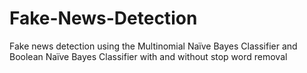 # Fake-News-Detection
Fake news detection using the Multinomial Naïve Bayes Classifier and Boolean Naïve Bayes Classifier with and without stop word removal 
